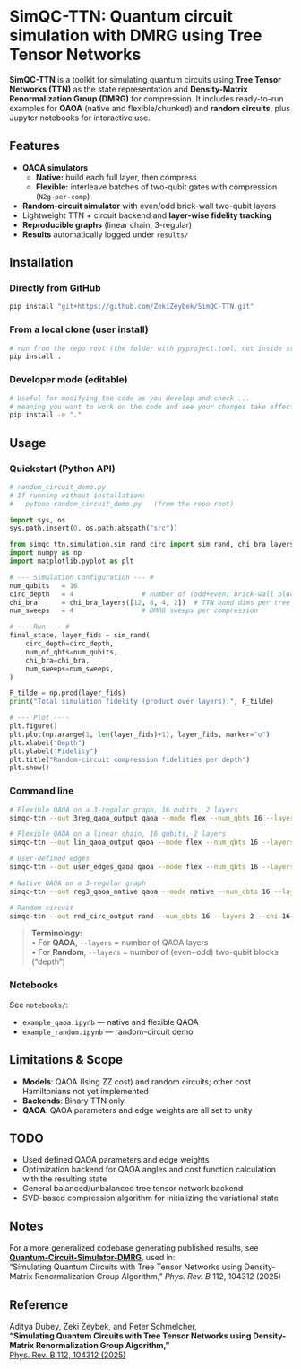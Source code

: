 # SimQC-TTN: Quantum circuit simulation with DMRG using Tree Tensor Networks

**SimQC-TTN** is a toolkit for simulating quantum circuits using **Tree Tensor Networks (TTN)** as the state representation and **Density-Matrix Renormalization Group (DMRG)** for compression. It includes ready-to-run examples for **QAOA** (native and flexible/chunked) and **random circuits**, plus Jupyter notebooks for interactive use.

## Features
- **QAOA simulators**
  - **Native:** build each full layer, then compress
  - **Flexible:** interleave batches of two-qubit gates with compression (`N2g-per-comp`)
- **Random-circuit simulator** with even/odd brick-wall two-qubit layers
- Lightweight TTN + circuit backend and **layer-wise fidelity tracking**
- **Reproducible graphs** (linear chain, 3-regular)
- **Results** automatically logged under `results/`

## Installation

### Directly from GitHub
```bash
pip install "git+https://github.com/ZekiZeybek/SimQC-TTN.git"
```

### From a local clone (user install)
```bash
# run from the repo root (the folder with pyproject.toml; not inside src/)
pip install .
```

### Developer mode (editable)
```bash
# Useful for modifying the code as you develop and check ...
# meaning you want to work on the code and see your changes take effect right away, without reinstalling the package each time
pip install -e "."
```

## Usage

### Quickstart (Python API)

```python
# random_circuit_demo.py
# If running without installation:
#   python random_circuit_demo.py   (from the repo root)

import sys, os
sys.path.insert(0, os.path.abspath("src")) 

from simqc_ttn.simulation.sim_rand_circ import sim_rand, chi_bra_layers
import numpy as np
import matplotlib.pyplot as plt

# --- Simulation Configuration --- #
num_qubits   = 16
circ_depth   = 4                 # number of (odd+even) brick-wall blocks
chi_bra      = chi_bra_layers([12, 8, 4, 2])  # TTN bond dims per tree layer, see the notebooks for how this maps to binary tree layers
num_sweeps   = 4                 # DMRG sweeps per compression

# --- Run --- #
final_state, layer_fids = sim_rand(
    circ_depth=circ_depth,
    num_of_qbts=num_qubits,
    chi_bra=chi_bra,
    num_sweeps=num_sweeps,
)

F_tilde = np.prod(layer_fids)
print("Total simulation fidelity (product over layers):", F_tilde)

# --- Plot ---- 
plt.figure()
plt.plot(np.arange(1, len(layer_fids)+1), layer_fids, marker="o")
plt.xlabel("Depth")
plt.ylabel("Fidelity")
plt.title("Random-circuit compression fidelities per depth")
plt.show()
```

### Command line

```bash
# Flexible QAOA on a 3-regular graph, 16 qubits, 2 layers
simqc-ttn --out 3reg_qaoa_output qaoa --mode flex --num_qbts 16 --layers 2 --default_graph reg3 --graph_seed 2 --chi 32,16,4,2 --N2g-per-comp 12 --sweeps 4

# Flexible QAOA on a linear chain, 16 qubits, 2 layers
simqc-ttn --out lin_qaoa_output qaoa --mode flex --num_qbts 16 --layers 2 --default_graph linear --chi 32,16,4,2 --N2g-per-comp 12 --sweeps 4

# User-defined edges
simqc-ttn --out user_edges_qaoa qaoa --mode flex --num_qbts 16 --layers 2 --edges "0-4,1-5,2-6" --chi 32,16,4,2 --N2g-per-comp 2 --sweeps 4

# Native QAOA on a 3-regular graph
simqc-ttn --out reg3_qaoa_native qaoa --mode native --num_qbts 16 --layers 2 --default_graph reg3 --chi 32,16,4,2 --sweeps 4

# Random circuit
simqc-ttn --out rnd_circ_output rand --num_qbts 16 --layers 2 --chi 16,8,4,2 --sweeps 2
```
> **Terminology:**  
> • For **QAOA**, `--layers` = number of QAOA layers  
> • For **Random**, `--layers` = number of (even+odd) two-qubit blocks (“depth”) 

### Notebooks
See `notebooks/`:
- `example_qaoa.ipynb` — native and flexible QAOA 
- `example_random.ipynb` — random-circuit demo  

## Limitations & Scope
- **Models**: QAOA (Ising ZZ cost) and random circuits; other cost Hamiltonians not yet implemented
- **Backends**: Binary TTN only
- **QAOA**: QAOA parameters and edge weights are all set to unity

## TODO
- Used defined QAOA parameters and edge weights
- Optimization backend for QAOA angles and cost function calculation with the resulting state
- General balanced/unbalanced tree tensor network backend
- SVD-based compression algorithm for initializing the variational state
## Notes

For a more generalized codebase generating published results, see **[Quantum-Circuit-Simulator-DMRG](https://github.com/AdityaD16/Quantum-Circuit-Simulator-DMRG)**, used in:  
“Simulating Quantum Circuits with Tree Tensor Networks using Density-Matrix Renormalization Group Algorithm,” *Phys. Rev. B* 112, 104312 (2025)

## Reference

Aditya Dubey, Zeki Zeybek, and Peter Schmelcher,  
**“Simulating Quantum Circuits with Tree Tensor Networks using Density-Matrix Renormalization Group Algorithm,”**  
[Phys. Rev. B 112, 104312 (2025)](https://journals.aps.org/prb/abstract/10.1103/64hd-q4z5)  
